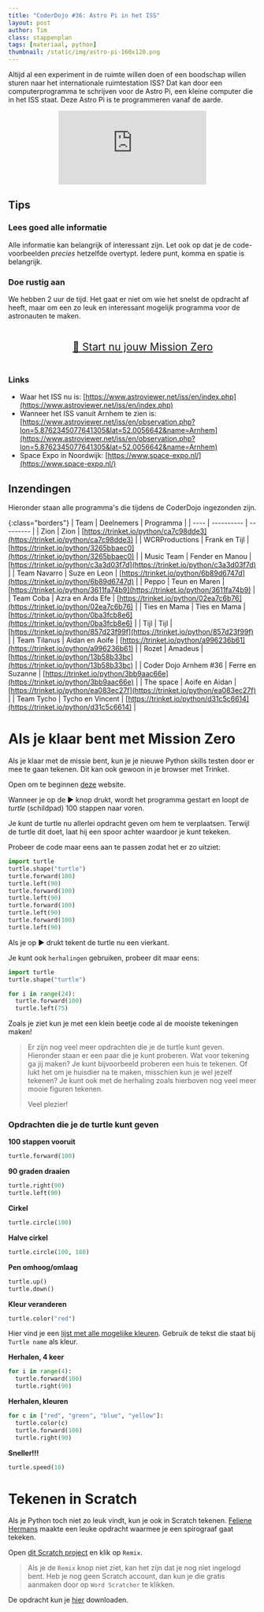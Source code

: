 ```yaml
---
title: "CoderDojo #36: Astro Pi in het ISS"
layout: post
author: Tim
class: stappenplan
tags: [materiaal, python]
thumbnail: /static/img/astro-pi-160x120.png
---
```


Altijd al een experiment in de ruimte willen doen of een boodschap willen sturen naar het internationale ruimtestation ISS? Dat kan door een computerprogramma te schrijven voor de Astro Pi, een kleine computer die in het ISS staat. Deze Astro Pi is te programmeren vanaf de aarde.

<div style="text-align:center; width:100%">
<iframe class="youtube" src="https://www.youtube.com/embed/0sRlhZxrZVs" frameborder="0" allow="accelerometer; autoplay; encrypted-media; gyroscope; picture-in-picture" allowfullscreen></iframe></div>

## Tips

### Lees goed alle informatie

Alle informatie kan belangrijk of interessant zijn. Let ook op dat je de code-voorbeelden _precies_ hetzelfde overtypt. Iedere punt, komma en spatie is belangrijk.

### Doe rustig aan

We hebben 2 uur de tijd. Het gaat er niet om wie het snelst de opdracht af heeft, maar om een zo leuk en interessant mogelijk programma voor de astronauten te maken.

<p style="padding:1em; width:100%; font-size:1.5em; text-align:center"><a href="https://projects.raspberrypi.org/nl-NL/projects/astro-pi-mission-zero" target="_blank">🚀 Start nu jouw Mission Zero</a></p>

### Links

- Waar het ISS nu is: [https://www.astroviewer.net/iss/en/index.php](https://www.astroviewer.net/iss/en/index.php)
- Wanneer het ISS vanuit Arnhem te zien is: [https://www.astroviewer.net/iss/en/observation.php?lon=5.8762345077641305&lat=52.0056642&name=Arnhem](https://www.astroviewer.net/iss/en/observation.php?lon=5.8762345077641305&lat=52.0056642&name=Arnhem)
- Space Expo in Noordwijk: [https://www.space-expo.nl/](https://www.space-expo.nl/)

## Inzendingen

Hieronder staan alle programma's die tijdens de CoderDojo ingezonden zijn.

{:class="borders"}
| Team | Deelnemers | Programma |
| ---- | ---------- | --------- |
| Zion | Zion | [https://trinket.io/python/ca7c98dde3](https://trinket.io/python/ca7c98dde3) |
| WCRProductions | Frank en Tijl | [https://trinket.io/python/3265bbaec0](https://trinket.io/python/3265bbaec0) |
| Music Team | Fender en Manou | [https://trinket.io/python/c3a3d03f7d](https://trinket.io/python/c3a3d03f7d) |
| Team Navarro | Suze en Leon | [https://trinket.io/python/6b89d6747d](https://trinket.io/python/6b89d6747d) |
| Peppo | Teun en Maren | [https://trinket.io/python/3611fa74b9](https://trinket.io/python/3611fa74b9) |
| Team Coba | Azra en Arda Efe | [https://trinket.io/python/02ea7c6b76](https://trinket.io/python/02ea7c6b76) |
| Ties en Mama | Ties en Mama | [https://trinket.io/python/0ba3fcb8e6](https://trinket.io/python/0ba3fcb8e6) |
| Tijl | Tijl | [https://trinket.io/python/857d23f99f](https://trinket.io/python/857d23f99f) |
| Team Tilanus | Aidan en Aoife | [https://trinket.io/python/a996236b61](https://trinket.io/python/a996236b61) |
| Rozet | Amadeus | [https://trinket.io/python/13b58b33bc](https://trinket.io/python/13b58b33bc) |
| Coder Dojo Arnhem #36 | Ferre en Suzanne | [https://trinket.io/python/3bb9aac66e](https://trinket.io/python/3bb9aac66e) |
| The space | Aoife en Aidan | [https://trinket.io/python/ea083ec27f](https://trinket.io/python/ea083ec27f) |
| Team Tycho | Tycho en Vincent | [https://trinket.io/python/d31c5c6614](https://trinket.io/python/d31c5c6614) |

# Als je klaar bent met Mission Zero

Als je klaar met de missie bent, kun je je nieuwe Python skills testen door er mee te gaan tekenen. Dit kan ook gewoon in je browser met Trinket.

Open om te beginnen [deze](https://trinket.io/turtle/52ab11c68f) website.

Wanneer je op de ▶️ knop drukt, wordt het programma gestart en loopt de _turtle_ (schildpad) 100 stappen naar voren.

Je kunt de turtle nu allerlei opdracht geven om hem te verplaatsen. Terwijl de turtle dit doet, laat hij een spoor achter waardoor je kunt tekeken.

Probeer de code maar eens aan te passen zodat het er zo uitziet:

```python
import turtle
turtle.shape("turtle")
turtle.forward(100)
turtle.left(90)
turtle.forward(100)
turtle.left(90)
turtle.forward(100)
turtle.left(90)
turtle.forward(100)
turtle.left(90)
```

Als je op ▶️ drukt tekent de turtle nu een vierkant.

Je kunt ook `herhalingen` gebruiken, probeer dit maar eens:

```python
import turtle
turtle.shape("turtle")

for i in range(24):
  turtle.forward(100)
  turtle.left(75)
```

Zoals je ziet kun je met een klein beetje code al de mooiste tekeningen maken!

> Er zijn nog veel meer opdrachten die je de turtle kunt geven. Hieronder staan er een paar die je kunt proberen. Wat voor tekening ga jij maken? Je kunt bijvoorbeeld proberen een huis te tekenen. Of lukt het om je huisdier na te maken, misschien kun je wel jezelf tekenen? Je kunt ook met de herhaling zoals hierboven nog veel meer mooie figuren tekenen.
>
> Veel plezier!

### Opdrachten die je de turtle kunt geven

**100 stappen vooruit**

```python
turtle.forward(100)
```

**90 graden draaien**

```python
turtle.right(90)
turtle.left(90)
```

**Cirkel**

```python
turtle.circle(100)
```

**Halve cirkel**

```python
turtle.circle(100, 180)
```

**Pen omhoog/omlaag**

```python
turtle.up()
turtle.down()
```

**Kleur veranderen**

```python
turtle.color("red")
```

Hier vind je een [lijst met alle mogelijke kleuren](https://trinket.io/docs/colors). Gebruik de tekst die staat bij `Turtle name` als kleur.

**Herhalen, 4 keer**

```python
for i in range(4):
  turtle.forward(100)
  turtle.right(90)
```

**Herhalen, kleuren**

```python
for c in ["red", "green", "blue", "yellow"]:
  turtle.color(c)
  turtle.forward(100)
  turtle.right(90)
```

**Sneller!!!**

```python
turtle.speed(10)
```

# Tekenen in Scratch

Als je Python toch niet zo leuk vindt, kun je ook in Scratch tekenen. [Feliene Hermans](https://scratchles.nl/) maakte een leuke opdracht waarmee je een spirograaf gaat tekeken.

Open [dit Scratch project](https://scratch.mit.edu/projects/160461170/) en klik op `Remix`.

> Als je de `Remix` knop niet ziet, kan het zijn dat je nog niet ingelogd bent. Heb je nog geen Scratch account, dan kun je die gratis aanmaken door op `Word Scratcher` te klikken.

De opdracht kun je [hier](https://scratch.mit.edu/projects/160461170/editor/) downloaden.
